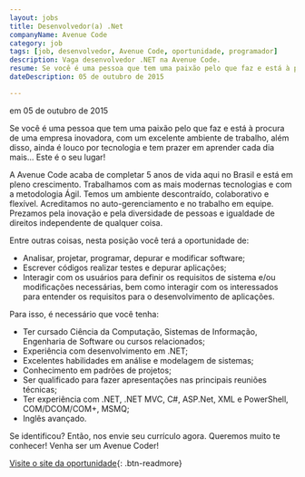 ```yaml
---
layout: jobs
title: Desenvolvedor(a) .Net
companyName: Avenue Code
category: job
tags: [job, desenvolvedor, Avenue Code, oportunidade, programador]
description: Vaga desenvolvedor .NET na Avenue Code.
resume: Se você é uma pessoa que tem uma paixão pelo que faz e está à procura de uma empresa inovadora, com um excelente ambiente de trabalho, além disso, ainda é louco por tecnologia e tem prazer em aprender cada dia mais... Este é o seu lugar!
dateDescription: 05 de outubro de 2015

---
```

<p class="post-meta"> em 05 de outubro de 2015</p>

Se você é uma pessoa que tem uma paixão pelo que faz e está à procura de uma empresa inovadora, com um excelente ambiente de trabalho, além disso, ainda é louco por tecnologia e tem prazer em aprender cada dia mais...
Este é o seu lugar!

A Avenue Code acaba de completar 5 anos de vida aqui no Brasil e está em pleno crescimento. Trabalhamos com as mais modernas tecnologias e com a metodologia Ágil. Temos um ambiente descontraído, colaborativo e flexível. Acreditamos no auto-gerenciamento e no trabalho em equipe. Prezamos pela inovação e pela diversidade de pessoas e igualdade de direitos independente de qualquer coisa.

Entre outras coisas, nesta posição você terá a oportunidade de:

- Analisar, projetar, programar, depurar e modificar software;
- Escrever códigos realizar testes e depurar aplicações;
- Interagir com os usuários para definir os requisitos de sistema e/ou modificações necessárias, bem como interagir com os interessados ​​para entender os requisitos para o desenvolvimento de aplicações.

Para isso, é necessário que você tenha:

- Ter cursado Ciência da Computação, Sistemas de Informação, Engenharia de Software ou cursos relacionados;
- Experiência com desenvolvimento em .NET;
- Excelentes habilidades em análise e modelagem de sistemas;
- Conhecimento em padrões de projetos;
- Ser qualificado para fazer apresentações nas principais reuniões técnicas;
- Ter experiência com .NET, .NET MVC, C#, ASP.Net, XML e PowerShell, COM/DCOM/COM+, MSMQ;
- Inglês avançado.

Se identificou? Então, nos envie seu currículo agora. Queremos muito te conhecer!
Venha ser um Avenue Coder!

[Visite o site da oportunidade](http://avenuecode.com/position?id=107467){: .btn-readmore}
